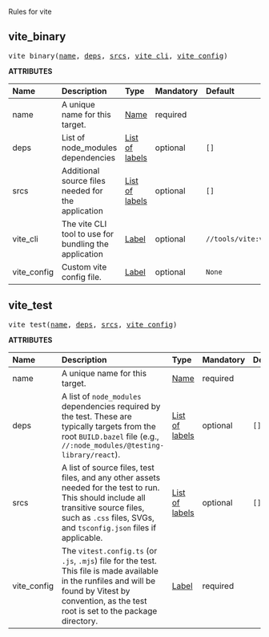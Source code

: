 <!-- Generated with Stardoc: http://skydoc.bazel.build -->

Rules for vite

<a id="vite_binary"></a>

## vite_binary

<pre>
vite_binary(<a href="#vite_binary-name">name</a>, <a href="#vite_binary-deps">deps</a>, <a href="#vite_binary-srcs">srcs</a>, <a href="#vite_binary-vite_cli">vite_cli</a>, <a href="#vite_binary-vite_config">vite_config</a>)
</pre>



**ATTRIBUTES**


| Name  | Description | Type | Mandatory | Default |
| :------------- | :------------- | :------------- | :------------- | :------------- |
| <a id="vite_binary-name"></a>name |  A unique name for this target.   | <a href="https://bazel.build/concepts/labels#target-names">Name</a> | required |  |
| <a id="vite_binary-deps"></a>deps |  List of node_modules dependencies   | <a href="https://bazel.build/concepts/labels">List of labels</a> | optional | <code>[]</code> |
| <a id="vite_binary-srcs"></a>srcs |  Additional source files needed for the application   | <a href="https://bazel.build/concepts/labels">List of labels</a> | optional | <code>[]</code> |
| <a id="vite_binary-vite_cli"></a>vite_cli |  The vite CLI tool to use for bundling the application   | <a href="https://bazel.build/concepts/labels">Label</a> | optional | <code>//tools/vite:vite_cli</code> |
| <a id="vite_binary-vite_config"></a>vite_config |  Custom vite config file.   | <a href="https://bazel.build/concepts/labels">Label</a> | optional | <code>None</code> |


<a id="vite_test"></a>

## vite_test

<pre>
vite_test(<a href="#vite_test-name">name</a>, <a href="#vite_test-deps">deps</a>, <a href="#vite_test-srcs">srcs</a>, <a href="#vite_test-vite_config">vite_config</a>)
</pre>



**ATTRIBUTES**


| Name  | Description | Type | Mandatory | Default |
| :------------- | :------------- | :------------- | :------------- | :------------- |
| <a id="vite_test-name"></a>name |  A unique name for this target.   | <a href="https://bazel.build/concepts/labels#target-names">Name</a> | required |  |
| <a id="vite_test-deps"></a>deps |  A list of <code>node_modules</code> dependencies required by the test. These are typically targets from the root <code>BUILD.bazel</code> file (e.g., <code>//:node_modules/@testing-library/react</code>).   | <a href="https://bazel.build/concepts/labels">List of labels</a> | optional | <code>[]</code> |
| <a id="vite_test-srcs"></a>srcs |  A list of source files, test files, and any other assets needed for the test to run. This should include all transitive source files, such as <code>.css</code> files, SVGs, and <code>tsconfig.json</code> files if applicable.   | <a href="https://bazel.build/concepts/labels">List of labels</a> | optional | <code>[]</code> |
| <a id="vite_test-vite_config"></a>vite_config |  The <code>vitest.config.ts</code> (or <code>.js</code>, <code>.mjs</code>) file for the test. This file is made available in the runfiles and will be found by Vitest by convention, as the test root is set to the package directory.   | <a href="https://bazel.build/concepts/labels">Label</a> | required |  |


